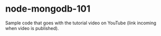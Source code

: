 node-mongodb-101
================

Sample code that goes with the tutorial video on YouTube (link incoming when video is published).
